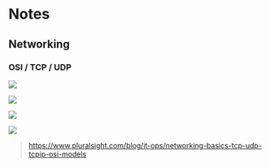 # Notes

## Networking

### OSI / TCP / UDP

![](https://www.pluralsight.com/content/dam/pluralsight/resources/blog/2007/10/networking-basics-tcp-udp-tcpip-osi-models/wp/img/TCP1.jpg)

![](https://www.pluralsight.com/content/dam/pluralsight/resources/blog/2007/10/networking-basics-tcp-udp-tcpip-osi-models/wp/img/TCP2.jpg)

![](https://www.pluralsight.com/content/dam/pluralsight/resources/blog/2007/10/networking-basics-tcp-udp-tcpip-osi-models/wp/img/TCP3.jpg)

![](https://www.pluralsight.com/content/dam/pluralsight/resources/blog/2007/10/networking-basics-tcp-udp-tcpip-osi-models/wp/img/TCP5.jpg)
> https://www.pluralsight.com/blog/it-ops/networking-basics-tcp-udp-tcpip-osi-models
